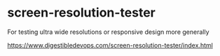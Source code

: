 # screen-resolution-tester

For testing ultra wide resolutions or responsive design more generally

https://www.digestibledevops.com/screen-resolution-tester/index.html
